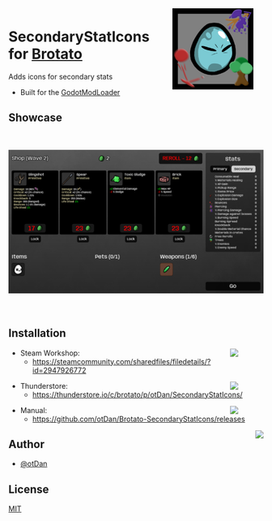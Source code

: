 <img align="right" src="https://github.com/otDan/Brotato-SecondaryStatIcons/blob/master/.publish/icon-full.png?raw=true" height="160" hspace="20"/>

# SecondaryStatIcons for [Brotato](https://store.steampowered.com/app/1942280/Brotato/)

Adds icons for secondary stats
- Built for the [GodotModLoader](https://github.com/GodotModding/godot-mod-loader)

## Showcase
<p align="center"> 
    <img src="https://github.com/otDan/Brotato-SecondaryStatIcons/blob/master/.publish/showcase.png?raw=true" height="350" style="object-fit:scale-down;"/>
</p>

## Installation

<a href="https://steamcommunity.com/sharedfiles/filedetails/?id=2947926772">
    <img align="right" src="https://badgen.net/https/ostaszewski29.npkn.net/py-steam-subscribers-request/2947926772?icon=https://upload.wikimedia.org/wikipedia/commons/8/83/Steam_icon_logo.svg" hspace="50"/>
</a>

- Steam Workshop: 
  - https://steamcommunity.com/sharedfiles/filedetails/?id=2947926772

<a href="https://thunderstore.io/c/brotato/p/otDan/ItemExplorer/">
    <img align="right" src="https://badgen.net/https/git-hub-badge-data.npkn.net/thunderstore-downloads-request/brotato/SecondaryStatIcons?icon=https://gcdn.thunderstore.io/static/ts/thunderstore-logomark-black.svg" hspace="50"/>
</a>

- Thunderstore: 
  - https://thunderstore.io/c/brotato/p/otDan/SecondaryStatIcons/

<a href="https://github.com/otDan/Brotato-SecondaryStatIcons/releases">
    <img align="right" src="https://badgen.net/github/assets-dl/otDan/Brotato-SecondaryStatIcons?icon=git&color=blue" hspace="50"/>
</a> 

- Manual: 
  - https://github.com/otDan/Brotato-SecondaryStatIcons/releases

<p align="left"> 
    <a href="https://www.paypal.com/paypalme/otdan">
        <img align="right" src="https://raw.githubusercontent.com/aha999/DonateButtons/master/Paypal.png" height="65"/>
    </a>
</p>

## Author
- [@otDan](https://www.github.com/otdan)

## License
[MIT](https://choosealicense.com/licenses/mit/)

